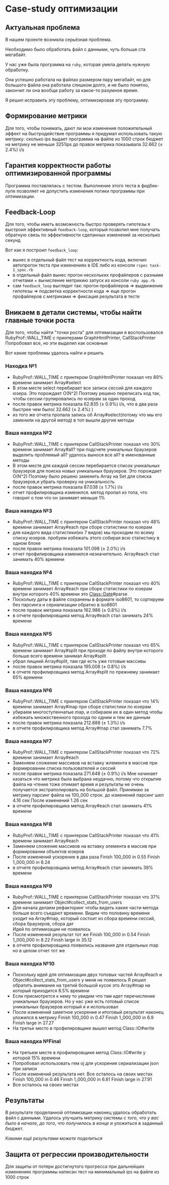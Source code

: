 # Case-study оптимизации

## Актуальная проблема
В нашем проекте возникла серьёзная проблема.

Необходимо было обработать файл с данными, чуть больше ста мегабайт.

У нас уже была программа на `ruby`, которая умела делать нужную обработку.

Она успешно работала на файлах размером пару мегабайт, но для большого файла она работала слишком долго, и не было понятно, закончит ли она вообще работу за какое-то разумное время.

Я решил исправить эту проблему, оптимизировав эту программу.

## Формирование метрики
Для того, чтобы понимать, дают ли мои изменения положительный эффект на быстродействие программы я придумал использовать такую метрику: 
сколько ips выдает программа на файле из 1000 строк
бюджет на метрику не меньше 3251ips
до правок метрика показывала 32.662 (± 2.4%) i/s 

## Гарантия корректности работы оптимизированной программы
Программа поставлялась с тестом. Выполнение этого теста в фидбек-лупе позволяет не допустить изменения логики программы при оптимизации.

## Feedback-Loop
Для того, чтобы иметь возможность быстро проверять гипотезы я выстроил эффективный `feedback-loop`, который позволил мне получать обратную связь по эффективности сделанных изменений за несколько секунд

Вот как я построил `feedback_loop`:
- вынес в отдельный файл тест на корректность кода, включил автопрогон теста при изменениях в IDE либо из консоли `rspec task-1_spec.rb` 
- в отдельный файл вынес прогон нескольких профайлеров с разными отчетами + вычисление метрикию запуск из консоли `ruby app.rb`
- сам `feedback_loop` выглядит так: прогон профайлеров => выдвижение гипотезы => подсветка корректности кода => еще прогон профайлеров с метриками => фиксация результата в тесте 

## Вникаем в детали системы, чтобы найти главные точки роста
Для того, чтобы найти "точки роста" для оптимизации я воспользовался RubyProf::WALL_TIME c принтерами GraphHtmlPrinter, CallStackPrinter
Попробовал все, но эти выделил как основные

Вот какие проблемы удалось найти и решить

### Находка №1 
- RubyProf::WALL_TIME c принтером GraphHtmlPrinter показал что 89% времени занимает Array#select
- В этом месте select перебирает все записи сессий для каждого юзера. Это порождает O(N^2)
  Поэтому решено переписать код так, чтобы сессии групировались по юзерам за один проход  
- после правок метрика показала 62.835  (± 0.9%) i/s, что в два раза быстрее чем было( 32.662 (± 2.4%) ) 
- из того же отчета пропала запись об Array#select(потому что мы его заменили на другой метод) в топ вышли другие методы

### Ваша находка №2
- RubyProf::WALL_TIME c принтером CallStackPrinter показал что 30% времени занимает Array#all? при подсчете уникальных браузеров
  выделить проблемый all? удалось вынося все all? в именованные методы
- В этом месте для каждой сессии перебирается список уникальных браузеров для поиска новых уникальных браузеров. Это порождает O(N^2)
  Поэтому было решено заменить Array на Set для списка браузеров,и убрать проверку на уникальность
- после правок метрика показала  87.038  (± 1.7%) i/s
- отчет профилировщика изменился. метод пропал из топа, что говорит о том что он занимает меньше 1%

### Ваша находка №3
- RubyProf::WALL_TIME c принтером CallStackPrinter показал что 48% времени занимает Array#each при сборе статистики по юзерам
- для каждого вида статистики(их 7 видов) мы проходим по всему списку юзеров.
  пробуем избежать этого собирая всю статистику в одном блоке 
- после правок метрика показала  101.098  (± 2.0%) i/s
- отчет профилировщика изменился незначительно.  Array#each стал занимать 40% времени

### Ваша находка №4
- RubyProf::WALL_TIME c принтером CallStackPrinter показал что 40% времени занимает Array#each при сборе статистики по юзерам
  внутри которого 40% времени это <Class::Date>#parse
- Поскольку даты в файле сохранены в формате iso8601, то сортируем без парсинга и сериализации обратно в iso8601
- после правок метрика показала  162.986  (± 0.8%) i/s
- в отчете профилировщика метод Array#each стал занимать 24% времени

### Ваша находка №5
- RubyProf::WALL_TIME c принтером CallStackPrinter показал что 65% времени занимает Array#split при проходе по файлу
  внутри которого больше всего времени занимал Array#split
- убрал лищний Array#split, там где есть уже готовые массивы
- после правок метрика показала  195.008  (± 0.8%) i/s 
- в отчете профилировщика метод Array#split по прежнему занимает 65% времени

### Ваша находка №6
- RubyProf::WALL_TIME c принтером CallStackPrinter показал что 14% времени занимает Array#map при сборе статистики по юзерам
- убираем многоступенчатые map, и собираем их в один метод чтобы избежать множественного прохода по одним и тем же данным
- после правок метрика показала  212.888  (± 1.3%) i/s 
- в отчете профилировщика метод Array#map стал занимать 7.7%

### Ваша находка №7
- RubyProf::WALL_TIME c принтером CallStackPrinter показал что 72% времени занимает Array#each
- Заменяем сложение массивов на вставку жлемента в массив при формировании списка пользователей и сессий
- после правок метрика показала  271.648  (± 0.9%) i/s 
  Мне начинает казаться что метрика была выбрана неудачно, потому что открытие файла на чтение тоже отимает время 
  и результаты не очень получается экстраполировать на большой файл.
  Принимаю за метрику парсинг файла на 100_000 строк. до изменений парсинг шел 4.16 сек После изменений 1.26 сек
- в отчете профилировщика метод Array#each стал занимать 41% времени

### Ваша находка №8
- RubyProf::WALL_TIME c принтером CallStackPrinter показал что 41% времени занимает Array#each
- Заменяем сложение массивов на вставку элемента в массив при формировании объектов юзеров
- После изменений ускорение в два раза
  Finish 100_000 in 0.55
  Finish 1_000_000 in 8.24
- в отчете профилировщика метод Array#each стал занимать 38% времени

### Ваша находка №9
- RubyProf::WALL_TIME c принтером CallStackPrinter показал что 37% времени занимает Object#collect_stats_from_users
- Для начала делаем рефакторинг чтобы видеть какие части метода больше всего съедают времени.
  Видим что половину времени уходит на Array#map, который состоит из сбора времени сессий, сбора браузеров, сбора дат  
  Идей по оптимизации не появилось  
- После изменений результат тот же
  Finish 100_000 in 0.54
  Finish 1_000_000 in 8.22
  Finish large in 35.12
- в отчете профилировщика появились названия для отдельных map но в целом отчет тот же

### Ваша находка №10
- Поскольку идей для оптимизации двух топовых частей Array#each и Object#collect_stats_from_users у меня не появилось
  Я решил обратить внимание на третий большой кусок это  Array#map на который приходится 8.5% времени 
- Если присмотрется к нему то увидим что там идет перечисление уникальных браузеров.
  Но у нас уже есть готовый список уникальных браузеров который я и использовал
- После изменений заметное ускорение и итоговый результат наконец уложился в метрику
  Finish 100_000 in 0.47
  Finish 1_000_000 in 6.9
  Finish large in 27.27
- На третье место в профилировщике вышел метод Class::IO#write

### Ваша находка №Final
- На третьем месте в профилировщике метод Class::IO#write у которой 15% времени
- Попробовал использовать гем oj для ускорения сериализации json при записи
- После изменений результата нет. Все осталось на своих местах
  Finish 100_000 in 0.46
  Finish 1_000_000 in 6.81
  Finish large in 27.91
- Все осталось на своих местах

## Результаты
В результате проделанной оптимизации наконец удалось обработать файл с данными.
Удалось улучшить метрику системы с *того, что у вас было в начале, до того, что получилось в конце* и уложиться в заданный бюджет.

*Какими ещё результами можете поделиться*

## Защита от регрессии производительности
Для защиты от потери достигнутого прогресса при дальнейших изменениях программы написан тест на минимальный ips на файле из 1000 строк


